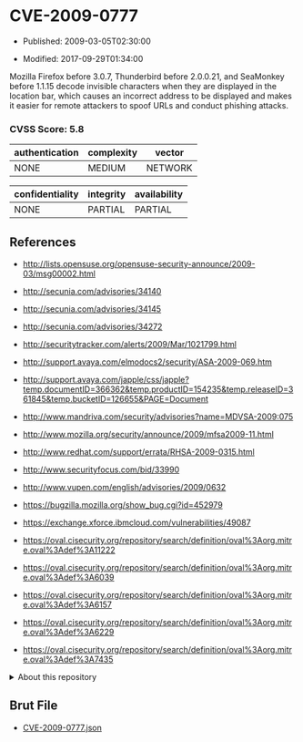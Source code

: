 # CVE-2009-0777

- Published: 2009-03-05T02:30:00

- Modified: 2017-09-29T01:34:00

Mozilla Firefox before 3.0.7, Thunderbird before 2.0.0.21, and SeaMonkey before 1.1.15 decode invisible characters when they are displayed in the location bar, which causes an incorrect address to be displayed and makes it easier for remote attackers to spoof URLs and conduct phishing attacks.

### CVSS Score: **5.8**

| authentication | complexity | vector |
| --- | --- | --- |
| NONE | MEDIUM | NETWORK |

| confidentiality | integrity | availability |
| --- | --- | --- |
| NONE | PARTIAL | PARTIAL |

## References

* http://lists.opensuse.org/opensuse-security-announce/2009-03/msg00002.html

* http://secunia.com/advisories/34140

* http://secunia.com/advisories/34145

* http://secunia.com/advisories/34272

* http://securitytracker.com/alerts/2009/Mar/1021799.html

* http://support.avaya.com/elmodocs2/security/ASA-2009-069.htm

* http://support.avaya.com/japple/css/japple?temp.documentID=366362&temp.productID=154235&temp.releaseID=361845&temp.bucketID=126655&PAGE=Document

* http://www.mandriva.com/security/advisories?name=MDVSA-2009:075

* http://www.mozilla.org/security/announce/2009/mfsa2009-11.html

* http://www.redhat.com/support/errata/RHSA-2009-0315.html

* http://www.securityfocus.com/bid/33990

* http://www.vupen.com/english/advisories/2009/0632

* https://bugzilla.mozilla.org/show_bug.cgi?id=452979

* https://exchange.xforce.ibmcloud.com/vulnerabilities/49087

* https://oval.cisecurity.org/repository/search/definition/oval%3Aorg.mitre.oval%3Adef%3A11222

* https://oval.cisecurity.org/repository/search/definition/oval%3Aorg.mitre.oval%3Adef%3A6039

* https://oval.cisecurity.org/repository/search/definition/oval%3Aorg.mitre.oval%3Adef%3A6157

* https://oval.cisecurity.org/repository/search/definition/oval%3Aorg.mitre.oval%3Adef%3A6229

* https://oval.cisecurity.org/repository/search/definition/oval%3Aorg.mitre.oval%3Adef%3A7435

<details>
<summary>About this repository</summary> 

  This repository is part of the project [Live Hack CVE](https://github.com/Live-Hack-CVE). Main website can be found [www.live-hack.org](https://www.live-hack.org) 
  
  Made by [Sn0wAlice](https://github.com/Sn0wAlice) for the people that care about security and need to have a feed of the latest CVEs. Hope you enjoy it, don't forget to star the repo and follow me on [Twitter](https://twitter.com/Sn0wAlice) and [Github](https://github.com/Sn0wAlice). And that is my [personnal website](https://www.alice-snow.me/)

  - [Home Page](https://github.com/Live-Hack-CVE)
  - [Framework](https://github.com/Live-Hack-CVE/cve-framework)
  - [CVE database](https://github.com/Live-Hack-CVE/full_database)
  - [Changelog](https://github.com/Live-Hack-CVE/Changelog)
</details>

## Brut File

* [CVE-2009-0777.json](https://raw.githubusercontent.com/Live-Hack-CVE/full_database/main/cves/2009/CVE-2009-0777.json)

